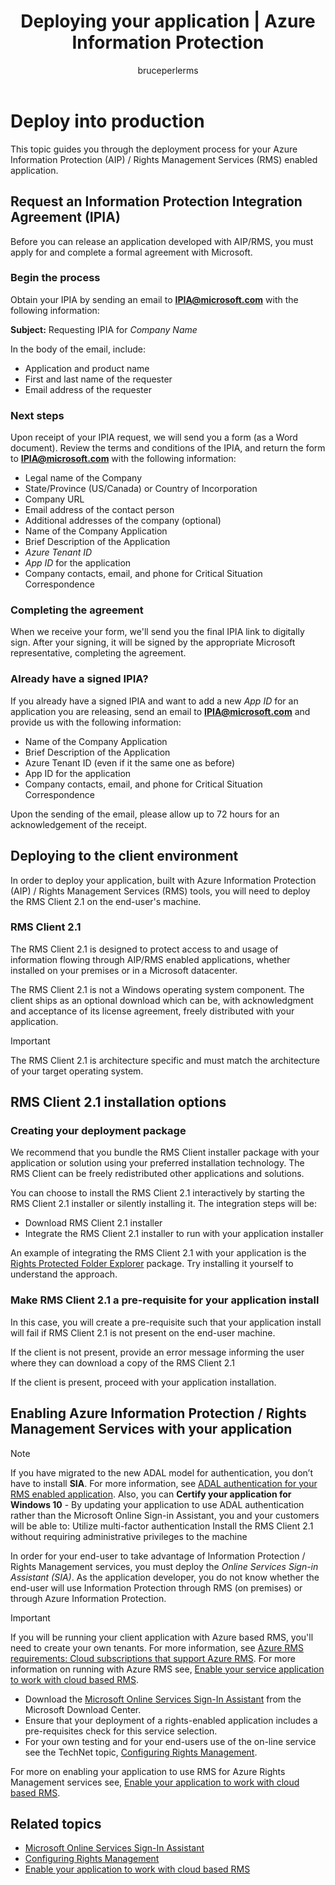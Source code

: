 ﻿---
# required metadata

title: Deploying your application | Azure Information Protection
description: This topic outlines and guides you through deployment of your application
keywords: deploy, RMS, AIP
author: bruceperlerms
ms.author: bruceper
manager: mbaldwin
ms.date: 12/15/2016
ms.topic: article
ms.prod:
ms.service: information-protection
ms.technology: techgroup-identity
ms.assetid: 4B785564-6839-49ED-A243-E2A6DFF88B2E
# optional metadata

#ROBOTS:
audience: developer
#ms.devlang:
ms.reviewer: shubhamp
ms.suite: ems
#ms.tgt_pltfrm:
#ms.custom:

---
# Deploy into production

This topic guides you through the deployment process for your Azure Information Protection (AIP) / Rights Management Services (RMS) enabled application.

## Request an Information Protection Integration Agreement (IPIA)
Before you can release an application developed with AIP/RMS, you must apply for and complete a formal agreement with Microsoft.

### Begin the process
Obtain your IPIA by sending an email to **IPIA@microsoft.com** with the following information:

**Subject:** Requesting IPIA for *Company Name*

In the body of the email, include:
- Application and product name
- First and last name of the requester
- Email address of the requester

### Next steps
Upon receipt of your IPIA request, we will send you a form (as a Word document).
Review the terms and conditions of the IPIA, and return the form to **IPIA@microsoft.com** with the following information:
- Legal name of the Company
- State/Province (US/Canada) or Country of Incorporation
- Company URL
- Email address of the contact person
- Additional addresses of the company (optional)
- Name of the Company Application
- Brief Description of the Application
- *Azure Tenant ID*
- *App ID* for the application
- Company contacts, email, and phone for Critical Situation Correspondence

### Completing the agreement
When we receive your form, we'll send you the final IPIA link to digitally sign. After your signing, it will be signed by the appropriate Microsoft representative, completing the agreement.

### Already have a signed IPIA?
If you already have a signed IPIA and want to add a new *App ID*
for an application you are releasing, send an email to **IPIA@microsoft.com** and provide us with the following information:
- Name of the Company Application
- Brief Description of the Application
- Azure Tenant ID (even if it the same one as before)
- App ID for the application
- Company contacts, email, and phone for Critical Situation Correspondence

Upon the sending of the email, please allow up to 72 hours for an acknowledgement of the receipt.

## Deploying to the client environment

In order to deploy your application, built with Azure Information Protection (AIP) / Rights Management Services (RMS) tools, you will need to deploy the RMS Client 2.1 on the end-user's machine.

### RMS Client 2.1
The RMS Client 2.1 is designed to protect access to and usage of information flowing through AIP/RMS enabled applications, whether installed on your premises or in a Microsoft datacenter.

The RMS Client 2.1 is not a Windows operating system component. The client ships as an optional download which can be, with acknowledgment and acceptance of its license agreement, freely distributed with your application.

> [!IMPORTANT]
> The RMS Client 2.1 is architecture specific and must match the architecture of your target operating system.


## RMS Client 2.1 installation options

### Creating your deployment package

We recommend that you bundle the RMS Client installer package with your application or solution using your preferred installation technology. The RMS Client can be freely redistributed other applications and solutions.

You can choose to install the RMS Client 2.1 interactively by starting the RMS Client 2.1 installer or silently installing it. The integration steps will be:

-   Download RMS Client 2.1 installer
-   Integrate the RMS Client 2.1 installer to run with your application installer

An example of integrating the RMS Client 2.1 with your application is the [Rights Protected Folder Explorer](https://technet.microsoft.com/en-us/library/rights-protected-folder-explorer(v=ws.10).aspx) package. Try installing it yourself to understand the approach.

### Make RMS Client 2.1 a pre-requisite for your application install

In this case, you will create a pre-requisite such that your application install will fail if RMS Client 2.1 is not present on the end-user machine.

If the client is not present, provide an error message informing the user where they can download a copy of the RMS Client 2.1

If the client is present, proceed with your application installation.

## Enabling Azure Information Protection / Rights Management Services with your application

> [!NOTE]
> If you have migrated to the new ADAL model for authentication, you don’t have to install **SIA**. For more information, see [ADAL authentication for your RMS enabled application](adal-auth.md).
> Also, you can **Certify your application for Windows 10** - By updating your application to use ADAL authentication rather than the Microsoft Online Sign-in Assistant, you and your customers will be able to:
> Utilize multi-factor authentication
> Install the RMS Client 2.1 without requiring administrative privileges to the machine


In order for your end-user to take advantage of Information Protection / Rights Management services, you must deploy the *Online Services Sign-in Assistant (SIA)*. As the application developer, you do not know whether the end-user will use Information Protection through RMS (on premises) or through Azure Information Protection.


> [!IMPORTANT]
> If you will be running your client application with Azure based RMS, you'll need to create your own tenants. For more information, see [Azure RMS requirements: Cloud subscriptions that support Azure RMS](../get-started/requirements-subscriptions.md).
> For more information on running with Azure RMS see, [Enable your service application to work with cloud based RMS](how-to-use-file-api-with-aadrm-cloud.md).

-   Download the [Microsoft Online Services Sign-In Assistant](http://www.microsoft.com/en-us/download/details.aspx?id=28177) from the Microsoft Download Center.
-   Ensure that your deployment of a rights-enabled application includes a pre-requisites check for this service selection.
-   For your own testing and for your end-users use of the on-line service see the TechNet topic, [Configuring Rights Management](https://TechNet.Microsoft.Com/en-us/library/jj585002.aspx).

For more on enabling your application to use RMS for Azure Rights Management services see, [Enable your application to work with cloud based RMS](how-to-use-file-api-with-aadrm-cloud.md).

## Related topics

* [Microsoft Online Services Sign-In Assistant](http://www.microsoft.com/en-us/download/details.aspx?id=28177)
* [Configuring Rights Management](https://TechNet.Microsoft.Com/en-us/library/jj585002.aspx)
* [Enable your application to work with cloud based RMS](how-to-use-file-api-with-aadrm-cloud.md)
 

 
